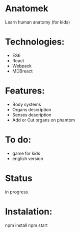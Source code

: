 # Anatomek
 Learn human anatomy (for kids)


# Technologies: 
- ES6
- React
- Webpack
- MDBreact

# Features:

- Body systems 
- Organs description
- Senses description
- Add or Cut organs on phantom

# To do:

- game for kids
- english version


# Status
in progress

# Instalation:

npm install
npm start
